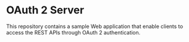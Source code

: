 # OAuth 2 Server
This repository contains a sample Web application that enable clients to access the REST APIs through OAuth 2 authentication.
